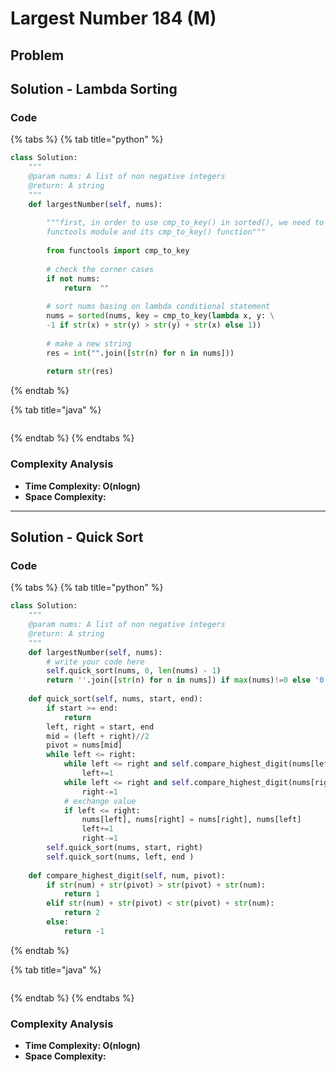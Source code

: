 # Largest Number 184 (M)

## Problem

## Solution - Lambda Sorting

### Code

{% tabs %}
{% tab title="python" %}
```python
class Solution:
    """
    @param nums: A list of non negative integers
    @return: A string
    """
    def largestNumber(self, nums):
        
        """first, in order to use cmp_to_key() in sorted(), we need to import 
        functools module and its cmp_to_key() function"""
        
        from functools import cmp_to_key
        
        # check the corner cases 
        if not nums:
            return  ""
        
        # sort nums basing on lambda conditional statement
        nums = sorted(nums, key = cmp_to_key(lambda x, y: \
        -1 if str(x) + str(y) > str(y) + str(x) else 1))
        
        # make a new string
        res = int("".join([str(n) for n in nums]))
        
        return str(res)
```
{% endtab %}

{% tab title="java" %}
```
```
{% endtab %}
{% endtabs %}

### Complexity Analysis

* **Time Complexity: O(nlogn)**
* **Space Complexity:**

****

## Solution - Quick Sort

### Code

{% tabs %}
{% tab title="python" %}
```python
class Solution:
    """
    @param nums: A list of non negative integers
    @return: A string
    """
    def largestNumber(self, nums):
        # write your code here
        self.quick_sort(nums, 0, len(nums) - 1)
        return ''.join([str(n) for n in nums]) if max(nums)!=0 else '0'
    
    def quick_sort(self, nums, start, end):
        if start >= end:
            return 
        left, right = start, end
        mid = (left + right)//2
        pivot = nums[mid]
        while left <= right:
            while left <= right and self.compare_highest_digit(nums[left], pivot) == 1:
                left+=1
            while left <= right and self.compare_highest_digit(nums[right], pivot) == 2:
                right-=1
            # exchange value
            if left <= right:
                nums[left], nums[right] = nums[right], nums[left]
                left+=1
                right-=1
        self.quick_sort(nums, start, right)
        self.quick_sort(nums, left, end )
    
    def compare_highest_digit(self, num, pivot):
        if str(num) + str(pivot) > str(pivot) + str(num):
            return 1
        elif str(num) + str(pivot) < str(pivot) + str(num):
            return 2
        else:
            return -1

```
{% endtab %}

{% tab title="java" %}
```
```
{% endtab %}
{% endtabs %}

### Complexity Analysis

* **Time Complexity: O(nlogn)**&#x20;
* **Space Complexity:**
